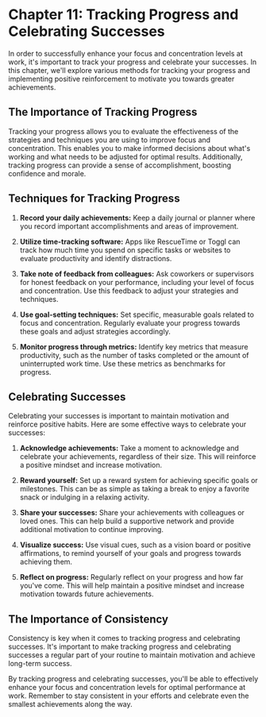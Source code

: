 Chapter 11: Tracking Progress and Celebrating Successes
=======================================================

In order to successfully enhance your focus and concentration levels at work, it's important to track your progress and celebrate your successes. In this chapter, we'll explore various methods for tracking your progress and implementing positive reinforcement to motivate you towards greater achievements.

The Importance of Tracking Progress
-----------------------------------

Tracking your progress allows you to evaluate the effectiveness of the strategies and techniques you are using to improve focus and concentration. This enables you to make informed decisions about what's working and what needs to be adjusted for optimal results. Additionally, tracking progress can provide a sense of accomplishment, boosting confidence and morale.

Techniques for Tracking Progress
--------------------------------

1. **Record your daily achievements:** Keep a daily journal or planner where you record important accomplishments and areas of improvement.

2. **Utilize time-tracking software:** Apps like RescueTime or Toggl can track how much time you spend on specific tasks or websites to evaluate productivity and identify distractions.

3. **Take note of feedback from colleagues:** Ask coworkers or supervisors for honest feedback on your performance, including your level of focus and concentration. Use this feedback to adjust your strategies and techniques.

4. **Use goal-setting techniques:** Set specific, measurable goals related to focus and concentration. Regularly evaluate your progress towards these goals and adjust strategies accordingly.

5. **Monitor progress through metrics:** Identify key metrics that measure productivity, such as the number of tasks completed or the amount of uninterrupted work time. Use these metrics as benchmarks for progress.

Celebrating Successes
---------------------

Celebrating your successes is important to maintain motivation and reinforce positive habits. Here are some effective ways to celebrate your successes:

1. **Acknowledge achievements:** Take a moment to acknowledge and celebrate your achievements, regardless of their size. This will reinforce a positive mindset and increase motivation.

2. **Reward yourself:** Set up a reward system for achieving specific goals or milestones. This can be as simple as taking a break to enjoy a favorite snack or indulging in a relaxing activity.

3. **Share your successes:** Share your achievements with colleagues or loved ones. This can help build a supportive network and provide additional motivation to continue improving.

4. **Visualize success:** Use visual cues, such as a vision board or positive affirmations, to remind yourself of your goals and progress towards achieving them.

5. **Reflect on progress:** Regularly reflect on your progress and how far you've come. This will help maintain a positive mindset and increase motivation towards future achievements.

The Importance of Consistency
-----------------------------

Consistency is key when it comes to tracking progress and celebrating successes. It's important to make tracking progress and celebrating successes a regular part of your routine to maintain motivation and achieve long-term success.

By tracking progress and celebrating successes, you'll be able to effectively enhance your focus and concentration levels for optimal performance at work. Remember to stay consistent in your efforts and celebrate even the smallest achievements along the way.
